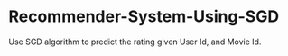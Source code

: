 # Recommender-System-Using-SGD
Use SGD algorithm to predict the rating given User Id, and Movie Id.
